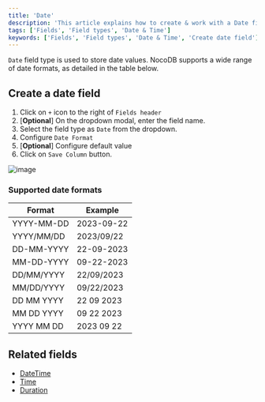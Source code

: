 ```yaml
---
title: 'Date'
description: 'This article explains how to create & work with a Date field.'
tags: ['Fields', 'Field types', 'Date & Time']
keywords: ['Fields', 'Field types', 'Date & Time', 'Create date field']
---
```



`Date` field type is used to store date values. NocoDB supports a wide range of date formats, as detailed in the table below.

## Create a date field
1. Click on `+` icon to the right of `Fields header`
2. [**Optional**] On the dropdown modal, enter the field name.
3. Select the field type as `Date` from the dropdown.
4. Configure `Date Format`
5. [**Optional**] Configure default value
6. Click on `Save Column` button.

![image](/img/v2/fields/date.png)

### Supported date formats
| Format       | Example      |
|--------------|--------------|
| YYYY-MM-DD   | 2023-09-22   |
| YYYY/MM/DD   | 2023/09/22   |
| DD-MM-YYYY   | 22-09-2023   |
| MM-DD-YYYY   | 09-22-2023   |
| DD/MM/YYYY   | 22/09/2023   |
| MM/DD/YYYY   | 09/22/2023   |
| DD MM YYYY   | 22 09 2023   |
| MM DD YYYY   | 09 22 2023   |
| YYYY MM DD   | 2023 09 22   |

## Related fields
- [DateTime](010.date-time.md)
- [Time](030.time.md)
- [Duration](040.duration.md)